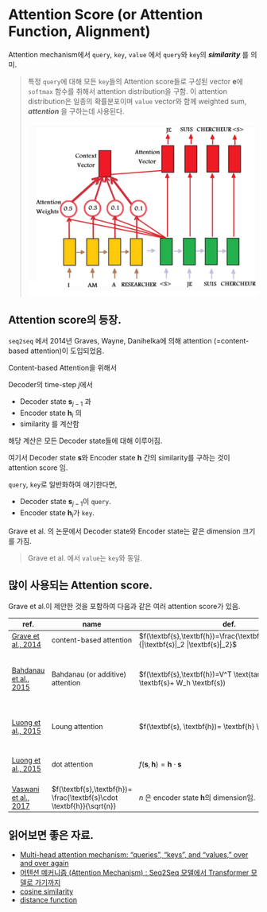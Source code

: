 # Attention Score (or Attention Function, Alignment)

Attention mechanism에서 `query`, `key`, `value` 에서 `query`와 `key`의 ***similarity*** 를 의미.

> 특정 `query`에 대해 모든 `key`들의 Attention score들로 구성된 vector $\textbf{e}$에 `softmax` 함수를 취해서 attention distribution을 구함. 이 attention distribution은 일종의 확률분포이며 `value` vector와 함께 weighted sum, ***attention*** 을 구하는데 사용된다.  
>  
> ![](../img/ch16_RNN/encoder_decoder_w_attention.png)


## Attention score의 등장.

`seq2seq` 에서 2014년 Graves, Wayne, Danihelka에 의해 attention (=content-based attention)이 도입되었음.

Content-based Attention을 위해서 

Decoder의 time-step $j$에서  

* Decoder state $\textbf{s}_{j-1}$ 과
* Encoder state $\textbf{h}_i$ 의
* similarity 를 계산함

해당 계산은 모든 Decoder state들에 대해 이루어짐.

여기서 Decoder state $\textbf{s}$와 Encoder state $\textbf{h}$ 간의 similarity를 구하는 것이 attention score 임.

`query`, `key`로 일반화하여 애기한다면, 

* Decoder state $\textbf{s}_{j-1}$이 `query`.
* Encoder state $\textbf{h}_i$가 `key`.

Grave et al. 의 논문에서 Decoder state와 Encoder state는 같은 dimension 크기를 가짐.

> Grave et al. 에서 `value`는 `key`와 동일.

## 많이 사용되는 Attention score.

Grave et al.이 제안한 것을 포함하여 다음과 같은 여러 attention score가 있음.

| ref. | name | def. | etc.|
|---|---|---|---|
|[Grave et al., 2014](https://arxiv.org/abs/1410.5401)| content-based attention | $f(\textbf{s},\textbf{h})=\frac{\textbf{s}\cdot\textbf{h}}{\|\textbf{s}\|_2 \|\textbf{s}\|_2}$| |
|[Bahdanau et al., 2015](https://arxiv.org/abs/1409.0473)| Bahdanau (or additive) attention | $f(\textbf{s},\textbf{h})=V^T \text{tanh}(W_s \textbf{s}+ W_h \textbf{s})| Luong et al. 에선 `concat` attention score로 칭함. |
|[Luong et al., 2015](https://arxiv.org/abs/1508.04025)| Loung attention | $f(\textbf{s}, \textbf{h})= \textbf{h} \cdot W \textbf{s} | 논문에서 `general` attention score|
|[Luong et al., 2015](https://arxiv.org/abs/1508.04025)| dot attention | $f(\textbf{s},\textbf{h})= \textbf{h} \cdot \textbf{s}$ | 논문에서 `dot` attention score|
|[Vaswani et al., 2017](http://papers.nips.cc/paper/7181-attention-is-all-you-need.pdf)|$f(\textbf{s},\textbf{h})= \frac{\textbf{s}\cdot \textbf{h}}{\sqrt{n}} | $n$ 은 encoder state $\textbf{h}$의 dimension임.| 

## 읽어보면 좋은 자료.

* [Multi-head attention mechanism: “queries”, “keys”, and “values,” over and over again](https://data-science-blog.com/blog/2021/04/07/multi-head-attention-mechanism/)
* [어텐션 메커니즘 (Attention Mechanism) : Seq2Seq 모델에서 Transformer 모델로 가기까지](https://heekangpark.github.io/nlp/attention)
* [cosine similarity](https://dsaint31.tistory.com/entry/ML-Cosine-Similarity)
* [distance function](https://dsaint31.tistory.com/entry/ML-Cosine-Similarity)